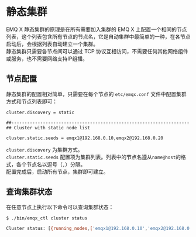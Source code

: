 # 静态集群
EMQ X 静态集群的原理是在所有需要加入集群的 EMQ X 上配置一个相同的节点列表，这个列表包含所有节点的节点名，它是自动集群中最简单的一种，在各节点启动后，会根据列表自动建立一个集群。  
静态集群只需要各节点间可以通过 TCP 协议互相访问，不需要任何其他网络组件或服务，也不需要网络支持IP组播。

## 节点配置
静态集群的配置相对简单，只需要在每个节点的 `etc/emqx.conf` 文件中配置集群方式和节点列表即可：
```
cluster.discovery = static

##--------------------------------------------------------------------
## Cluster with static node list

cluster.static.seeds = emqx1@192.168.0.10,emqx2@192.168.0.20
```
`cluster.discovery` 为集群方式。  
`cluster.static.seeds` 配置项为集群列表。列表中的节点名遵从`name@host`的格式，各个节点名以逗号（`,`）分隔。  
配置完成后，启动所有节点，集群即可建立。

## 查询集群状态
在任意节点上执行以下命令可以查询集群状态：
```bash
$ ./bin/emqx_ctl cluster status

Cluster status: [{running_nodes,['emqx1@192.168.0.10','emqx2@192.168.0.20']}]
```

